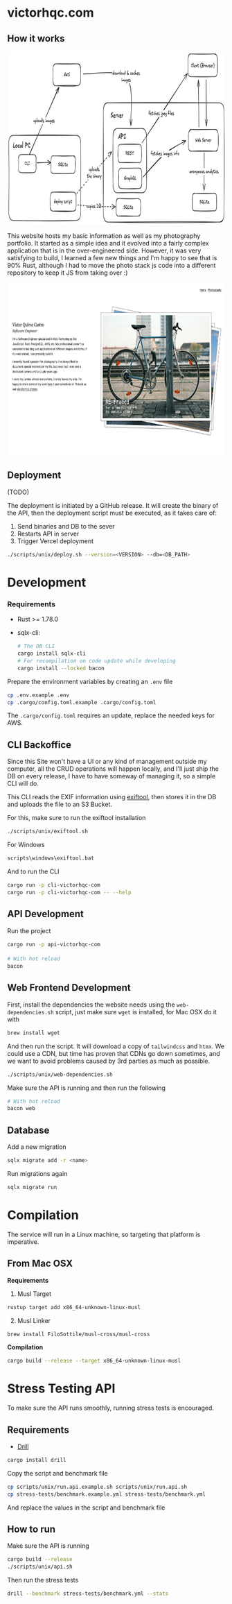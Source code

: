 # victorhqc.com

## How it works

<img src="screenshots/architecture.png" height="400" />

This website hosts my basic information as well as my photography portfolio. It
started as a simple idea and it evolved into a fairly complex application that
is in the over-engineered side. However, it was very satisfying to build, I
learned a few new things and I'm happy to see that is 90% Rust, although I had
to move the photo stack js code into a different repository to keep it JS from
taking over :)

<img src="screenshots/index.png" height="400" />

## Deployment

(TODO)

The deployment is initiated by a GitHub release. It will create the binary of
the API, then the deployment script must be executed, as it takes care of:

1. Send binaries and DB to the sever
2. Restarts API in server
3. Trigger Vercel deployment

```sh
./scripts/unix/deploy.sh --version=<VERSION> --db=<DB_PATH>
```

# Development

### Requirements

- Rust >= 1.78.0
- sqlx-cli:

  ```sh
  # The DB CLI
  cargo install sqlx-cli
  # For recompilation on code update while developing
  cargo install --locked bacon
  ```

Prepare the environment variables by creating an `.env` file

```sh
cp .env.example .env
cp .cargo/config.toml.example .cargo/config.toml 
```

The `.cargo/config.toml` requires an update, replace the needed keys for AWS.

## CLI Backoffice

Since this Site won't have a UI or any kind of management outside my computer,
all the CRUD operations will happen locally, and I'll just ship the DB on every
release, I have to have someway of managing it, so a simple CLI will do.

This CLI reads the EXIF information using [exiftool](https://exiftool.org/),
then stores it in the DB and uploads the file to an S3 Bucket.

For this, make sure to run the exiftool installation

```sh
./scripts/unix/exiftool.sh
```

For Windows

```bat
scripts\windows\exiftool.bat
```

And to run the CLI

```sh
cargo run -p cli-victorhqc-com
cargo run -p cli-victorhqc-com -- --help
```

## API Development

Run the project

```sh
cargo run -p api-victorhqc-com

# With hot reload
bacon
```

## Web Frontend Development

First, install the dependencies the website needs using the `web-dependencies.sh` script, just make sure `wget` is installed,
for Mac OSX do it with

```sh
brew install wget
```

And then run the script. It will download a copy of `tailwindcss` and `htmx`. We could use a CDN, but time has proven that
CDNs go down sometimes, and we want to avoid problems caused by 3rd parties as much as possible.

```sh
./scripts/unix/web-dependencies.sh
```


Make sure the API is running and then run the following

```sh
# With hot reload
bacon web
```

## Database

Add a new migration

```sh
sqlx migrate add -r <name>
```

Run migrations again

```sh
sqlx migrate run
```

# Compilation

The service will run in a Linux machine, so targeting that platform is imperative.

## From Mac OSX

**Requirements**

1. Musl Target
  ```sh
  rustup target add x86_64-unknown-linux-musl
  ```
2. Musl Linker
  ```sh
  brew install FiloSottile/musl-cross/musl-cross
  ```

**Compilation**

```sh
cargo build --release --target x86_64-unknown-linux-musl
```

# Stress Testing API

To make sure the API runs smoothly, running stress tests is encouraged.

## Requirements

- [Drill](https://github.com/fcsonline/drill)

```sh
cargo install drill
```

Copy the script and benchmark file

```sh
cp scripts/unix/run.api.example.sh scripts/unix/run.api.sh
cp stress-tests/benchmark.example.yml stress-tests/benchmark.yml
```

And replace the values in the script and benchmark file

## How to run

Make sure the API is running

```sh
cargo build --release
./scripts/unix/api.sh
```

Then run the stress tests

```sh
drill --benchmark stress-tests/benchmark.yml --stats
```
